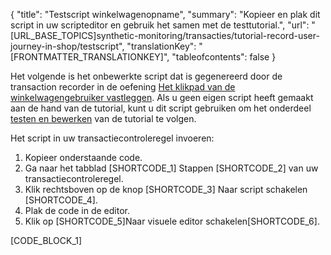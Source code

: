 {
  "title": "Testscript winkelwagenopname",
  "summary": "Kopieer en plak dit script in uw scripteditor en gebruik het samen met de testtutorial.",
  "url": "[URL_BASE_TOPICS]synthetic-monitoring/transacties/tutorial-record-user-journey-in-shop/testscript",
  "translationKey": "[FRONTMATTER_TRANSLATIONKEY]",
  "tableofcontents": false
}

Het volgende is het onbewerkte script dat is gegenereerd door de transaction recorder in de oefening [Het klikpad van de winkelwagengebruiker vastleggen]([LINK_URL_1]). Als u geen eigen script heeft gemaakt aan de hand van de tutorial, kunt u dit script gebruiken om het onderdeel [testen en bewerken]([LINK_URL_2]) van de tutorial te volgen. 

Het script in uw transactiecontroleregel invoeren:

1.  Kopieer onderstaande code.
2.  Ga naar het tabblad [SHORTCODE_1] Stappen [SHORTCODE_2] van uw transactiecontroleregel.
3.  Klik rechtsboven op de knop [SHORTCODE_3] Naar script schakelen [SHORTCODE_4].
4.  Plak de code in de editor.
5.  Klik op [SHORTCODE_5]Naar visuele editor schakelen[SHORTCODE_6].

[CODE_BLOCK_1]